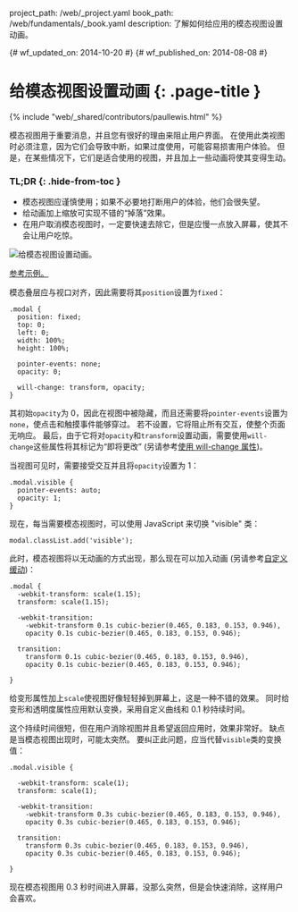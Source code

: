 project_path: /web/_project.yaml
book_path: /web/fundamentals/_book.yaml
description: 了解如何给应用的模态视图设置动画。

{# wf_updated_on: 2014-10-20 #}
{# wf_published_on: 2014-08-08 #}

# 给模态视图设置动画 {: .page-title }

{% include "web/_shared/contributors/paullewis.html" %}


模态视图用于重要消息，并且您有很好的理由来阻止用户界面。 在使用此类视图时必须注意，因为它们会导致中断，如果过度使用，可能容易损害用户体验。 但是，在某些情况下，它们是适合使用的视图，并且加上一些动画将使其变得生动。

### TL;DR {: .hide-from-toc }
- 模态视图应谨慎使用；如果不必要地打断用户的体验，他们会很失望。
- 给动画加上缩放可实现不错的“掉落”效果。
- 在用户取消模态视图时，一定要快速去除它，但是应慢一点放入屏幕，使其不会让用户吃惊。


<img src="imgs/gifs/dont-press.gif" alt="给模态视图设置动画。" />

<a href="https://googlesamples.github.io/web-fundamentals/fundamentals/design-and-ui/animations/modal-view-animation.html">参考示例。</a>

模态叠层应与视口对齐，因此需要将其`position`设置为`fixed`：


    .modal {
      position: fixed;
      top: 0;
      left: 0;
      width: 100%;
      height: 100%;
    
      pointer-events: none;
      opacity: 0;
    
      will-change: transform, opacity;
    }
    

其初始`opacity`为 0，因此在视图中被隐藏，而且还需要将`pointer-events`设置为`none`，使点击和触摸事件能够穿过。 若不设置，它将阻止所有交互，使整个页面无响应。 最后，由于它将对`opacity`和`transform`设置动画，需要使用`will-change`这些属性将其标记为“即将更改” (另请参考[使用 will-change 属性](/web/fundamentals/design-and-ui/animations/animations-and-performance#using-the-will-change-property))。

当视图可见时，需要接受交互并且将`opacity`设置为 1：


    .modal.visible {
      pointer-events: auto;
      opacity: 1;
    }
    

现在，每当需要模态视图时，可以使用 JavaScript 来切换 "visible" 类：


    modal.classList.add('visible');
    

此时，模态视图将以无动画的方式出现，那么现在可以加入动画
(另请参考[自定义缓动](/web/fundamentals/design-and-ui/animations/custom-easing))：


    .modal {
      -webkit-transform: scale(1.15);
      transform: scale(1.15);
    
      -webkit-transition:
        -webkit-transform 0.1s cubic-bezier(0.465, 0.183, 0.153, 0.946),
        opacity 0.1s cubic-bezier(0.465, 0.183, 0.153, 0.946);
    
      transition:
        transform 0.1s cubic-bezier(0.465, 0.183, 0.153, 0.946),
        opacity 0.1s cubic-bezier(0.465, 0.183, 0.153, 0.946);
    
    }
    

给变形属性加上`scale`使视图好像轻轻掉到屏幕上，这是一种不错的效果。 同时给变形和透明度属性应用默认变换，采用自定义曲线和 0.1 秒持续时间。

这个持续时间很短，但在用户消除视图并且希望返回应用时，效果非常好。 缺点是当模态视图出现时，可能太突然。 要纠正此问题，应当代替`visible`类的变换值：


    .modal.visible {
    
      -webkit-transform: scale(1);
      transform: scale(1);
    
      -webkit-transition:
        -webkit-transform 0.3s cubic-bezier(0.465, 0.183, 0.153, 0.946),
        opacity 0.3s cubic-bezier(0.465, 0.183, 0.153, 0.946);
    
      transition:
        transform 0.3s cubic-bezier(0.465, 0.183, 0.153, 0.946),
        opacity 0.3s cubic-bezier(0.465, 0.183, 0.153, 0.946);
    
    }
    

现在模态视图用 0.3 秒时间进入屏幕，没那么突然，但是会快速消除，这样用户会喜欢。



